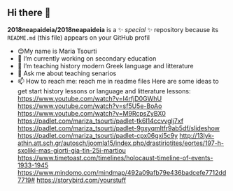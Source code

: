 ## Hi there 👋
**2018neapaideia/2018neapaideia** is a ✨ _special_ ✨ repository because its `README.md` (this file) appears on your GitHub profil
- 😊Μy name is Maria Tsourti
- 🔭 I’m currently working on secondary education
- 🌱 I’m teaching history modern Greek language and litterature
- 💬 Ask me about teaching senarios
- 📫 How to reach me: reach me in readme files
Here are some ideas to get start history lessons or language and litterature lessons: 
https://www.youtube.com/watch?v=I4rfjD0GWhU
https://www.youtube.com/watch?v=sf5U5e-BoAo
https://www.youtube.com/watch?v=M9RcpsZyBX0
https://padlet.com/mariza_tsourti/padlet-tk6l14ccvvglj7xf
https://padlet.com/mariza_tsourti/padlet-9gxyqmltfr9ab5df/slideshow
https://padlet.com/mariza_tsourti/padlet-cpx06gxi5c9y
http://13lyk-athin.att.sch.gr/autosch/joomla15/index.php/drastiriotites/eortes/197-h-sxoliki-mas-giorti-gia-tin-25i-martiou
https://www.timetoast.com/timelines/holocaust-timeline-of-events-1933-1945
https://www.mindomo.com/mindmap/492a09afb79e436badcefe7712dd7719#
https://storybird.com/yourstuff
